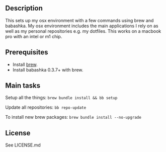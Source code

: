 ## Description

This sets up my osx environment with a few commands using brew and babashka. My osx environment
includes the main applications I rely on as well as my personal repositories e.g. my dotfiles.
This works on a macbook pro with an intel or m1 chip.

## Prerequisites

- Install [brew](https://github.com/homebrew/brew).
- Install babashka 0.3.7+ with brew.

## Main tasks

Setup all the things: `brew bundle install && bb setup`

Update all repositories: `bb repo-update`

To install new brew packages: `brew bundle install --no-upgrade`

## License

See LICENSE.md
